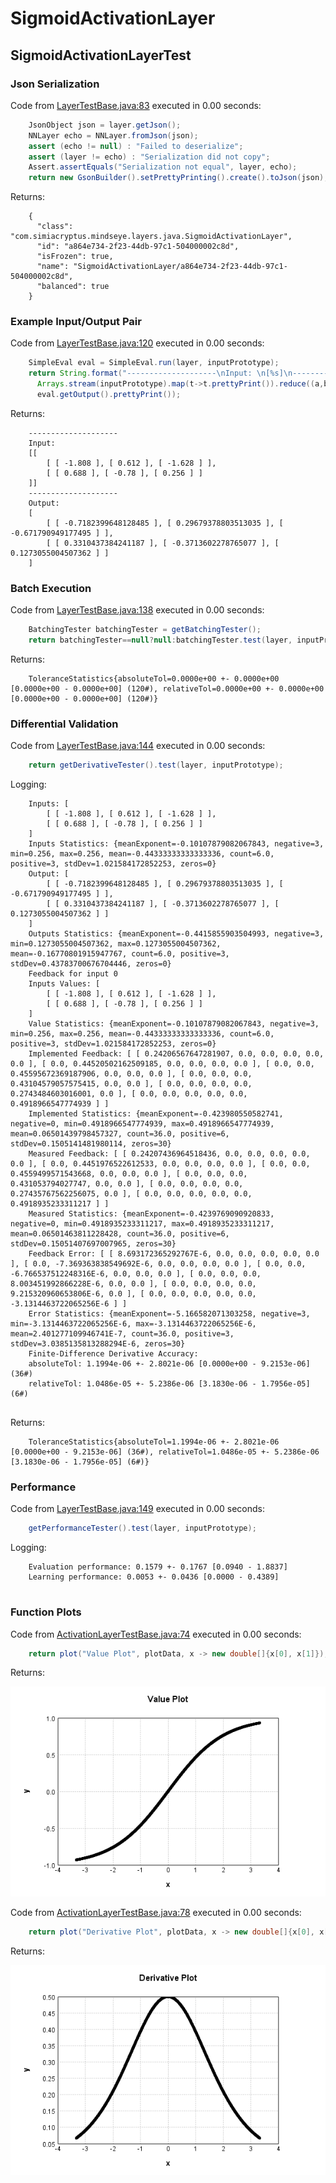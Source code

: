 # SigmoidActivationLayer
## SigmoidActivationLayerTest
### Json Serialization
Code from [LayerTestBase.java:83](../../../../../../../src/test/java/com/simiacryptus/mindseye/layers/LayerTestBase.java#L83) executed in 0.00 seconds: 
```java
    JsonObject json = layer.getJson();
    NNLayer echo = NNLayer.fromJson(json);
    assert (echo != null) : "Failed to deserialize";
    assert (layer != echo) : "Serialization did not copy";
    Assert.assertEquals("Serialization not equal", layer, echo);
    return new GsonBuilder().setPrettyPrinting().create().toJson(json);
```

Returns: 

```
    {
      "class": "com.simiacryptus.mindseye.layers.java.SigmoidActivationLayer",
      "id": "a864e734-2f23-44db-97c1-504000002c8d",
      "isFrozen": true,
      "name": "SigmoidActivationLayer/a864e734-2f23-44db-97c1-504000002c8d",
      "balanced": true
    }
```



### Example Input/Output Pair
Code from [LayerTestBase.java:120](../../../../../../../src/test/java/com/simiacryptus/mindseye/layers/LayerTestBase.java#L120) executed in 0.00 seconds: 
```java
    SimpleEval eval = SimpleEval.run(layer, inputPrototype);
    return String.format("--------------------\nInput: \n[%s]\n--------------------\nOutput: \n%s",
      Arrays.stream(inputPrototype).map(t->t.prettyPrint()).reduce((a,b)->a+",\n"+b).get(),
      eval.getOutput().prettyPrint());
```

Returns: 

```
    --------------------
    Input: 
    [[
    	[ [ -1.808 ], [ 0.612 ], [ -1.628 ] ],
    	[ [ 0.688 ], [ -0.78 ], [ 0.256 ] ]
    ]]
    --------------------
    Output: 
    [
    	[ [ -0.7182399648128485 ], [ 0.29679378803513035 ], [ -0.671790949177495 ] ],
    	[ [ 0.3310437384241187 ], [ -0.3713602278765077 ], [ 0.1273055004507362 ] ]
    ]
```



### Batch Execution
Code from [LayerTestBase.java:138](../../../../../../../src/test/java/com/simiacryptus/mindseye/layers/LayerTestBase.java#L138) executed in 0.00 seconds: 
```java
    BatchingTester batchingTester = getBatchingTester();
    return batchingTester==null?null:batchingTester.test(layer, inputPrototype);
```

Returns: 

```
    ToleranceStatistics{absoluteTol=0.0000e+00 +- 0.0000e+00 [0.0000e+00 - 0.0000e+00] (120#), relativeTol=0.0000e+00 +- 0.0000e+00 [0.0000e+00 - 0.0000e+00] (120#)}
```



### Differential Validation
Code from [LayerTestBase.java:144](../../../../../../../src/test/java/com/simiacryptus/mindseye/layers/LayerTestBase.java#L144) executed in 0.00 seconds: 
```java
    return getDerivativeTester().test(layer, inputPrototype);
```
Logging: 
```
    Inputs: [
    	[ [ -1.808 ], [ 0.612 ], [ -1.628 ] ],
    	[ [ 0.688 ], [ -0.78 ], [ 0.256 ] ]
    ]
    Inputs Statistics: {meanExponent=-0.10107879082067843, negative=3, min=0.256, max=0.256, mean=-0.44333333333333336, count=6.0, positive=3, stdDev=1.021584172852253, zeros=0}
    Output: [
    	[ [ -0.7182399648128485 ], [ 0.29679378803513035 ], [ -0.671790949177495 ] ],
    	[ [ 0.3310437384241187 ], [ -0.3713602278765077 ], [ 0.1273055004507362 ] ]
    ]
    Outputs Statistics: {meanExponent=-0.4415855903504993, negative=3, min=0.1273055004507362, max=0.1273055004507362, mean=-0.16770801915947767, count=6.0, positive=3, stdDev=0.43783700676704446, zeros=0}
    Feedback for input 0
    Inputs Values: [
    	[ [ -1.808 ], [ 0.612 ], [ -1.628 ] ],
    	[ [ 0.688 ], [ -0.78 ], [ 0.256 ] ]
    ]
    Value Statistics: {meanExponent=-0.10107879082067843, negative=3, min=0.256, max=0.256, mean=-0.44333333333333336, count=6.0, positive=3, stdDev=1.021584172852253, zeros=0}
    Implemented Feedback: [ [ 0.24206567647281907, 0.0, 0.0, 0.0, 0.0, 0.0 ], [ 0.0, 0.44520502162509185, 0.0, 0.0, 0.0, 0.0 ], [ 0.0, 0.0, 0.45595672369187906, 0.0, 0.0, 0.0 ], [ 0.0, 0.0, 0.0, 0.43104579057575415, 0.0, 0.0 ], [ 0.0, 0.0, 0.0, 0.0, 0.2743484603016001, 0.0 ], [ 0.0, 0.0, 0.0, 0.0, 0.0, 0.4918966547774939 ] ]
    Implemented Statistics: {meanExponent=-0.423980550582741, negative=0, min=0.4918966547774939, max=0.4918966547774939, mean=0.06501439798457327, count=36.0, positive=6, stdDev=0.1505141481980114, zeros=30}
    Measured Feedback: [ [ 0.24207436964518436, 0.0, 0.0, 0.0, 0.0, 0.0 ], [ 0.0, 0.4451976522612533, 0.0, 0.0, 0.0, 0.0 ], [ 0.0, 0.0, 0.4559499571543668, 0.0, 0.0, 0.0 ], [ 0.0, 0.0, 0.0, 0.431053794027747, 0.0, 0.0 ], [ 0.0, 0.0, 0.0, 0.0, 0.27435767562256075, 0.0 ], [ 0.0, 0.0, 0.0, 0.0, 0.0, 0.4918935233311217 ] ]
    Measured Statistics: {meanExponent=-0.4239769090920833, negative=0, min=0.4918935233311217, max=0.4918935233311217, mean=0.06501463811228428, count=36.0, positive=6, stdDev=0.15051407697007965, zeros=30}
    Feedback Error: [ [ 8.693172365292767E-6, 0.0, 0.0, 0.0, 0.0, 0.0 ], [ 0.0, -7.369363838549692E-6, 0.0, 0.0, 0.0, 0.0 ], [ 0.0, 0.0, -6.766537512248316E-6, 0.0, 0.0, 0.0 ], [ 0.0, 0.0, 0.0, 8.003451992866228E-6, 0.0, 0.0 ], [ 0.0, 0.0, 0.0, 0.0, 9.215320960653806E-6, 0.0 ], [ 0.0, 0.0, 0.0, 0.0, 0.0, -3.1314463722065256E-6 ] ]
    Error Statistics: {meanExponent=-5.166582071303258, negative=3, min=-3.1314463722065256E-6, max=-3.1314463722065256E-6, mean=2.401277109946741E-7, count=36.0, positive=3, stdDev=3.0385135813288294E-6, zeros=30}
    Finite-Difference Derivative Accuracy:
    absoluteTol: 1.1994e-06 +- 2.8021e-06 [0.0000e+00 - 9.2153e-06] (36#)
    relativeTol: 1.0486e-05 +- 5.2386e-06 [3.1830e-06 - 1.7956e-05] (6#)
    
```

Returns: 

```
    ToleranceStatistics{absoluteTol=1.1994e-06 +- 2.8021e-06 [0.0000e+00 - 9.2153e-06] (36#), relativeTol=1.0486e-05 +- 5.2386e-06 [3.1830e-06 - 1.7956e-05] (6#)}
```



### Performance
Code from [LayerTestBase.java:149](../../../../../../../src/test/java/com/simiacryptus/mindseye/layers/LayerTestBase.java#L149) executed in 0.00 seconds: 
```java
    getPerformanceTester().test(layer, inputPrototype);
```
Logging: 
```
    Evaluation performance: 0.1579 +- 0.1767 [0.0940 - 1.8837]
    Learning performance: 0.0053 +- 0.0436 [0.0000 - 0.4389]
    
```

### Function Plots
Code from [ActivationLayerTestBase.java:74](../../../../../../../src/test/java/com/simiacryptus/mindseye/layers/java/ActivationLayerTestBase.java#L74) executed in 0.00 seconds: 
```java
    return plot("Value Plot", plotData, x -> new double[]{x[0], x[1]});
```

Returns: 

![Result](etc/test.1.png)



Code from [ActivationLayerTestBase.java:78](../../../../../../../src/test/java/com/simiacryptus/mindseye/layers/java/ActivationLayerTestBase.java#L78) executed in 0.00 seconds: 
```java
    return plot("Derivative Plot", plotData, x -> new double[]{x[0], x[2]});
```

Returns: 

![Result](etc/test.2.png)



